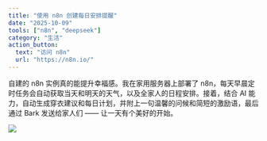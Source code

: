```yaml
---
title: "使用 n8n 创建每日安排提醒"
date: "2025-10-09"
tools: ["n8n", "deepseek"]
category: "生活"
action_button:
  text: "访问 n8n"
  url: "https://n8n.io/"
---
```


自建的 n8n 实例真的能提升幸福感。我在家用服务器上部署了 n8n，每天早晨定时任务会自动获取当天和明天的天气，以及全家人的日程安排。接着，结合 AI 能力，自动生成穿衣建议和每日计划，并附上一句温馨的问候和简短的激励语，最后通过 Bark 发送给家人们 —— 让一天有个美好的开始。

![](https://github.com/user-attachments/assets/e5ea09b0-3684-419f-8f2e-c8e1489fa9ab)